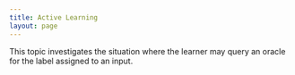 ```yaml
---
title: Active Learning
layout: page
---
```


This topic investigates the situation where the learner may query an oracle for the label assigned to an input.
